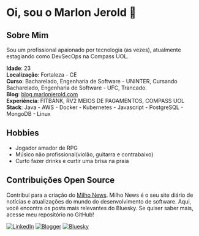 # Oi, sou o Marlon Jerold 🦆

## Sobre Mim
Sou um profissional apaionado por tecnologia (as vezes), atualmente estagiando como DevSecOps na Compass UOL. 

**Idade**: 23  
**Localização**: Fortaleza - CE  
**Curso**: Bacharelado, Engenharia de Software - UNINTER, Cursando <br> 
Bacharelado, Engenharia de Software - UFC, Trancado.<br>
**Blog**: [blog.marlonjerold.com](https://blog.marlonjerold.com) <br>
**Experiência**: FITBANK, RV2 MEIOS DE PAGAMENTOS, COMPASS UOL <br>
**Stack**: Java - AWS - Docker - Kubernetes - Javascript - PostgreSQL - MongoDB - Linux

## Hobbies
- Jogador amador de RPG
- Músico não profissional(violão, guitarra e contrabaixo)
- Curto fazer drinks e curtir uma brisa na praia

## Contribuições Open Source
Contribuí para a criação do [Milho News](link-do-projeto). Milho News é o seu site diário de notícias e atualizações do mundo do desenvolvimento de software. Aqui, você encontra os posts mais relevantes do Bluesky. Se quiser saber mais, acesse meu repositório no GitHub!


[![LinkedIn](https://img.shields.io/badge/LinkedIn-0077B5?style=for-the-badge&logo=linkedin&logoColor=white)](https://www.linkedin.com/in/marlon-jerold/)
[![Blogger](https://img.shields.io/badge/Blogger-FF5722?style=for-the-badge&logo=blogger&logoColor=white)](https://blog.marlonjerold.com)
[![Bluesky](https://img.shields.io/badge/Bluesky-0285FF?logo=bluesky&logoColor=fff&style=for-the-badge)](https://bsky.app/profile/patinhotech.bsky.social)






